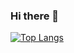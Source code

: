 ### Hi there 👋

<!-- [![Yu's GitHub stats](https://github-readme-stats.vercel.app/api?username=yu-li)](https://github.com/anuraghazra/github-readme-stats) -->
[![Top Langs](https://github-readme-stats.vercel.app/api/top-langs/?username=yu-li&hide=css,html)](https://github.com/anuraghazra/github-readme-stats)
<!--
**yu-li/yu-li** is a ✨ _special_ ✨ repository because its `README.md` (this file) appears on your GitHub profile.

Here are some ideas to get you started:

- 🔭 I’m currently working on ...
- 🌱 I’m currently learning ...
- 👯 I’m looking to collaborate on ...
- 🤔 I’m looking for help with ...
- 💬 Ask me about ...
- 📫 How to reach me: ...
- 😄 Pronouns: ...
- ⚡ Fun fact: ...
-->
